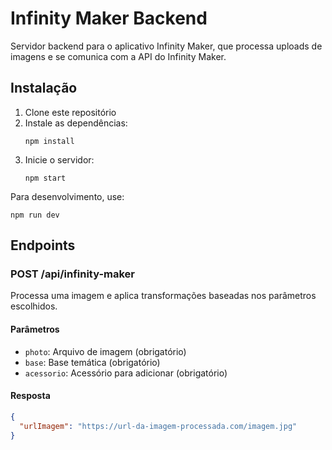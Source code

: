 # Infinity Maker Backend

Servidor backend para o aplicativo Infinity Maker, que processa uploads de imagens e se comunica com a API do Infinity Maker.

## Instalação

1. Clone este repositório
2. Instale as dependências:
   ```
   npm install
   ```
3. Inicie o servidor:
   ```
   npm start
   ```
   
Para desenvolvimento, use:
```
npm run dev
```

## Endpoints

### POST /api/infinity-maker

Processa uma imagem e aplica transformações baseadas nos parâmetros escolhidos.

#### Parâmetros
- `photo`: Arquivo de imagem (obrigatório)
- `base`: Base temática (obrigatório)
- `acessorio`: Acessório para adicionar (obrigatório)

#### Resposta
```json
{
  "urlImagem": "https://url-da-imagem-processada.com/imagem.jpg"
}
```